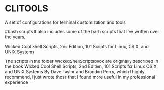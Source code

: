 # CLITOOLS
A set of configurations for terminal customization and tools

#bash scripts
It also includes some of the bash scripts that I've written over the years, 

Wicked Cool Shell Scripts, 2nd Edition, 101 Scripts for Linux, OS X, and UNIX Systems

The scripts in the folder WickedShellScriptsbook are originally described in the book Wicked Cool Shell Scripts, 2nd Edition, 101 Scripts for Linux OS X, and UNIX Systems By Dave Taylor and Brandon Perry, which I highly recommend, I just wrote those that I found more useful in my professional experience
